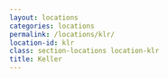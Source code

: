 ```yaml
---
layout: locations
categories: locations
permalink: /locations/klr/
location-id: klr
class: section-locations location-klr
title: Keller
---
```

